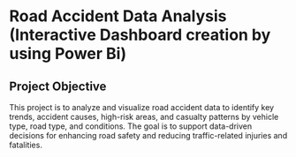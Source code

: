 # Road Accident Data Analysis (Interactive Dashboard creation by using Power Bi)
## Project Objective
This project is to analyze and visualize road accident data to identify key trends, accident causes, high-risk areas, and casualty patterns by vehicle type, road type, and conditions. The goal is to support data-driven decisions for enhancing road safety and reducing traffic-related injuries and fatalities.
